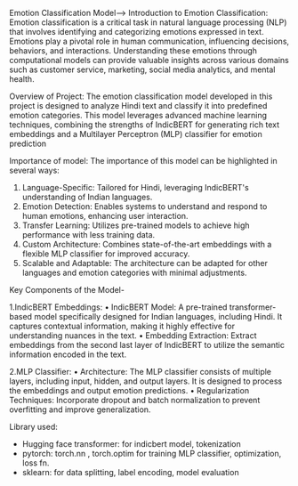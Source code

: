 Emotion Classification Model-->
Introduction to Emotion Classification:
Emotion classification is a critical task in natural language processing (NLP) that involves identifying and categorizing emotions expressed in text. Emotions play a pivotal role in human communication, influencing decisions, behaviors, and interactions. Understanding these emotions through computational models can provide valuable insights across various domains such as customer service, marketing, social media analytics, and mental health.

Overview of Project:
The emotion classification model developed in this project is designed to analyze Hindi text and classify it into predefined emotion categories. This model leverages advanced machine learning techniques, combining the strengths of IndicBERT for generating rich text embeddings and a Multilayer Perceptron (MLP) classifier for emotion prediction

Importance of model:
The importance of this model can be highlighted in several ways:
1.	Language-Specific: Tailored for Hindi, leveraging IndicBERT's understanding of Indian languages.
2.	Emotion Detection: Enables systems to understand and respond to human emotions, enhancing user interaction.
3.	Transfer Learning: Utilizes pre-trained models to achieve high performance with less training data.
4.	Custom Architecture: Combines state-of-the-art embeddings with a flexible MLP classifier for improved accuracy.
5.	Scalable and Adaptable: The architecture can be adapted for other languages and emotion categories with minimal adjustments.

Key Components of the Model-

   1.IndicBERT Embeddings:
•	IndicBERT Model: A pre-trained transformer-based model specifically designed for Indian languages, including Hindi. It captures contextual information, making it highly effective for understanding nuances in the text.
•	Embedding Extraction: Extract embeddings from the second last layer of IndicBERT to utilize the semantic information encoded in the text.

   2.MLP Classifier:
•	Architecture: The MLP classifier consists of multiple layers, including input, hidden, and output layers. It is designed to process the embeddings and output emotion predictions.
•	Regularization Techniques: Incorporate dropout and batch normalization to prevent overfitting and improve generalization.

Library used:
- Hugging face transformer: for indicbert model, tokenization 
- pytorch: torch.nn , torch.optim for training MLP classifier, optimization, loss fn.
- sklearn: for data splitting, label encoding, model evaluation



